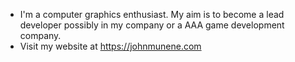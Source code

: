 
 - I'm a computer graphics enthusiast. My aim is to become a lead developer possibly in my company or a AAA game development company.
- Visit my website at https://johnmunene.com

 
 
 
 
 
 
 
 
 



  
